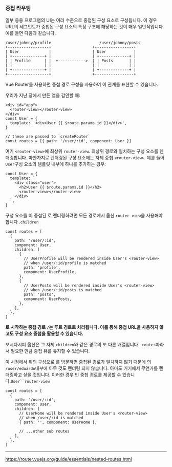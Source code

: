 ### 중첩 라우팅

일부 응용 프로그램의 UI는 여러 수준으로 중첩된 구성 요소로 구성됩니다. 이 경우 URL의 세그먼트가 중첩된 구성 요소의 특정 구조에 해당하는 것이 매우 일반적입니다. 예를 들면 다음과 같습니다.

```
/user/johnny/profile                     /user/johnny/posts
+------------------+                  +-----------------+
| User             |                  | User            |
| +--------------+ |                  | +-------------+ |
| | Profile      | |  +------------>  | | Posts       | |
| |              | |                  | |             | |
| +--------------+ |                  | +-------------+ |
+------------------+                  +-----------------+
```

Vue Router를 사용하면 중첩 경로 구성을 사용하여 이 관계를 표현할 수 있습니다.

우리가 지난 장에서 만든 앱을 감안할 때:

```
<div id="app">
  <router-view></router-view>
</div>
const User = {
  template: '<div>User {{ $route.params.id }}</div>',
}

// these are passed to `createRouter`
const routes = [{ path: '/user/:id', component: User }]
```

여기 `<router-view>`에 최상위 `router-view`. 최상위 경로와 일치하는 구성 요소를 렌더링합니다. 마찬가지로 렌더링된 구성 요소에는 자체 중첩 `<router-view>`. 예를 들어 `User`구성 요소의 템플릿 내부에 하나를 추가하는 경우:

```
const User = {
  template: `
    <div class="user">
      <h2>User {{ $route.params.id }}</h2>
      <router-view></router-view>
    </div>
  `,
}
```

구성 요소를 이 중첩된 로 렌더링하려면 모든 경로에서 옵션 `router-view`을 사용해야 합니다 .`children`

```
const routes = [
  {
    path: '/user/:id',
    component: User,
    children: [
      {
        // UserProfile will be rendered inside User's <router-view>
        // when /user/:id/profile is matched
        path: 'profile',
        component: UserProfile,
      },
      {
        // UserPosts will be rendered inside User's <router-view>
        // when /user/:id/posts is matched
        path: 'posts',
        component: UserPosts,
      },
    ],
  },
]
```

**로 시작하는 중첩 경로 `/`는 루트 경로로 처리됩니다. 이를 통해 중첩 URL을 사용하지 않고도 구성 요소 중첩을 활용할 수 있습니다.**

보시다시피 옵션은 그 자체 `children`와 같은 경로의 또 다른 배열입니다 . `routes`따라서 필요한 만큼 중첩 뷰를 유지할 수 있습니다.

이 시점에서 위의 구성으로 를 방문하면 중첩된 경로가 일치하지 않기 때문에 의 `/user/eduardo`내부에 아무 것도 렌더링 되지 않습니다. 아마도 거기에서 무언가를 렌더링하고 싶을 것입니다. 이러한 경우 빈 중첩 경로를 제공할 수 있습니다.`User``router-view`

```vue
const routes = [
  {
    path: '/user/:id',
    component: User,
    children: [
      // UserHome will be rendered inside User's <router-view>
      // when /user/:id is matched
      { path: '', component: UserHome },

      // ...other sub routes
    ],
  },
]
```



----

https://router.vuejs.org/guide/essentials/nested-routes.html